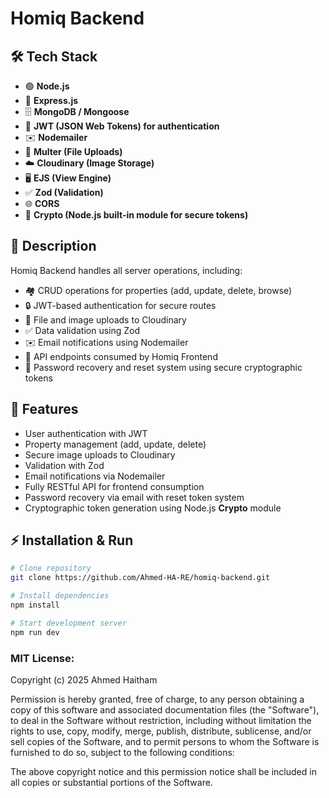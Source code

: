 # Homiq Backend

## 🛠 Tech Stack

- 🟢 **Node.js**
- 🚂 **Express.js**
- 🗄 **MongoDB / Mongoose**
- 🔑 **JWT (JSON Web Tokens) for authentication**
- ✉️ **Nodemailer**
- 📂 **Multer (File Uploads)**
- ☁️ **Cloudinary (Image Storage)**
- 🖥 **EJS (View Engine)**
- ✅ **Zod (Validation)**
- 🌐 **CORS**
- 🔐 **Crypto (Node.js built-in module for secure tokens)**

## 📌 Description

Homiq Backend handles all server operations, including:

- 🏘 CRUD operations for properties (add, update, delete, browse)
- 🔒 JWT-based authentication for secure routes
- 📂 File and image uploads to Cloudinary
- ✅ Data validation using Zod
- ✉️ Email notifications using Nodemailer
- 🔗 API endpoints consumed by Homiq Frontend
- 🔐 Password recovery and reset system using secure cryptographic tokens

## 🚀 Features

- User authentication with JWT
- Property management (add, update, delete)
- Secure image uploads to Cloudinary
- Validation with Zod
- Email notifications via Nodemailer
- Fully RESTful API for frontend consumption
- Password recovery via email with reset token system
- Cryptographic token generation using Node.js **Crypto** module

## ⚡ Installation & Run

```bash
# Clone repository
git clone https://github.com/Ahmed-HA-RE/homiq-backend.git

# Install dependencies
npm install

# Start development server
npm run dev

```

### MIT License:

Copyright (c) 2025 Ahmed Haitham

Permission is hereby granted, free of charge, to any person obtaining a copy
of this software and associated documentation files (the "Software"), to deal
in the Software without restriction, including without limitation the rights
to use, copy, modify, merge, publish, distribute, sublicense, and/or sell
copies of the Software, and to permit persons to whom the Software is
furnished to do so, subject to the following conditions:

The above copyright notice and this permission notice shall be included in all
copies or substantial portions of the Software.
